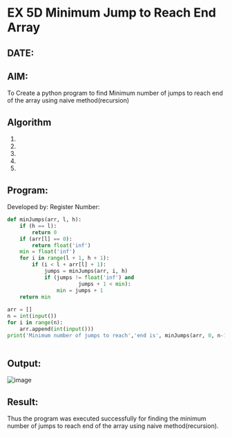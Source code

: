 # EX 5D Minimum Jump to Reach End Array
## DATE:
## AIM:
To Create a python program to find Minimum number of jumps to reach end  of the array using naive method(recursion)

## Algorithm
1. 
2. 
3. 
4.  
5.   

## Program:
Developed by: 
Register Number:  
```python
def minJumps(arr, l, h):
    if (h == l):
        return 0
    if (arr[l] == 0):
        return float('inf')
    min = float('inf')
    for i in range(l + 1, h + 1):
        if (i < l + arr[l] + 1):
            jumps = minJumps(arr, i, h)
            if (jumps != float('inf') and
                       jumps + 1 < min):
                min = jumps + 1
    return min
        
arr = []
n = int(input()) 
for i in range(n):
    arr.append(int(input()))
print('Minimum number of jumps to reach','end is', minJumps(arr, 0, n-1))
 
```
## Output:

![image](https://github.com/user-attachments/assets/ce041851-6707-4d03-97e9-b8ae64d914c4)

## Result:
Thus the program was executed successfully for finding the minimum number of jumps to reach end  of the array using naive method(recursion).
